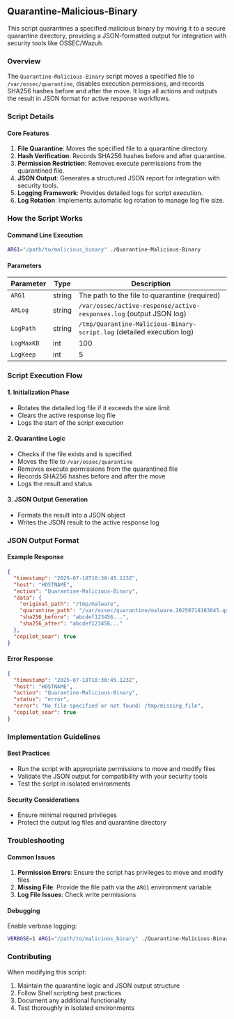 ## Quarantine-Malicious-Binary

This script quarantines a specified malicious binary by moving it to a secure quarantine directory, providing a JSON-formatted output for integration with security tools like OSSEC/Wazuh.

### Overview

The `Quarantine-Malicious-Binary` script moves a specified file to `/var/ossec/quarantine`, disables execution permissions, and records SHA256 hashes before and after the move. It logs all actions and outputs the result in JSON format for active response workflows.

### Script Details

#### Core Features

1. **File Quarantine**: Moves the specified file to a quarantine directory.
2. **Hash Verification**: Records SHA256 hashes before and after quarantine.
3. **Permission Restriction**: Removes execute permissions from the quarantined file.
4. **JSON Output**: Generates a structured JSON report for integration with security tools.
5. **Logging Framework**: Provides detailed logs for script execution.
6. **Log Rotation**: Implements automatic log rotation to manage log file size.

### How the Script Works

#### Command Line Execution
```bash
ARG1="/path/to/malicious_binary" ./Quarantine-Malicious-Binary
```

#### Parameters

| Parameter | Type | Description |
|-----------|------|-------------|
| `ARG1`    | string | The path to the file to quarantine (required) |
| `ARLog`   | string | `/var/ossec/active-response/active-responses.log` (output JSON log) |
| `LogPath` | string | `/tmp/Quarantine-Malicious-Binary-script.log` (detailed execution log) |
| `LogMaxKB` | int | 100 | Maximum log file size in KB before rotation |
| `LogKeep` | int | 5 | Number of rotated log files to retain |

### Script Execution Flow

#### 1. Initialization Phase
- Rotates the detailed log file if it exceeds the size limit
- Clears the active response log file
- Logs the start of the script execution

#### 2. Quarantine Logic
- Checks if the file exists and is specified
- Moves the file to `/var/ossec/quarantine`
- Removes execute permissions from the quarantined file
- Records SHA256 hashes before and after the move
- Logs the result and status

#### 3. JSON Output Generation
- Formats the result into a JSON object
- Writes the JSON result to the active response log

### JSON Output Format

#### Example Response
```json
{
  "timestamp": "2025-07-18T10:30:45.123Z",
  "host": "HOSTNAME",
  "action": "Quarantine-Malicious-Binary",
  "data": {
    "original_path": "/tmp/malware",
    "quarantine_path": "/var/ossec/quarantine/malware.20250718103045.quarantine",
    "sha256_before": "abcdef123456...",
    "sha256_after": "abcdef123456..."
  },
  "copilot_soar": true
}
```

#### Error Response
```json
{
  "timestamp": "2025-07-18T10:30:45.123Z",
  "host": "HOSTNAME",
  "action": "Quarantine-Malicious-Binary",
  "status": "error",
  "error": "No file specified or not found: /tmp/missing_file",
  "copilot_soar": true
}
```

### Implementation Guidelines

#### Best Practices
- Run the script with appropriate permissions to move and modify files
- Validate the JSON output for compatibility with your security tools
- Test the script in isolated environments

#### Security Considerations
- Ensure minimal required privileges
- Protect the output log files and quarantine directory

### Troubleshooting

#### Common Issues
1. **Permission Errors**: Ensure the script has privileges to move and modify files
2. **Missing File**: Provide the file path via the `ARG1` environment variable
3. **Log File Issues**: Check write permissions

#### Debugging
Enable verbose logging:
```bash
VERBOSE=1 ARG1="/path/to/malicious_binary" ./Quarantine-Malicious-Binary
```

### Contributing

When modifying this script:
1. Maintain the quarantine logic and JSON output structure
2. Follow Shell scripting best practices
3. Document any additional functionality
4. Test thoroughly in isolated environments
